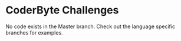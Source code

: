 # CoderByte Challenges
No code exists in the Master branch. Check out the language specific branches
for examples.
